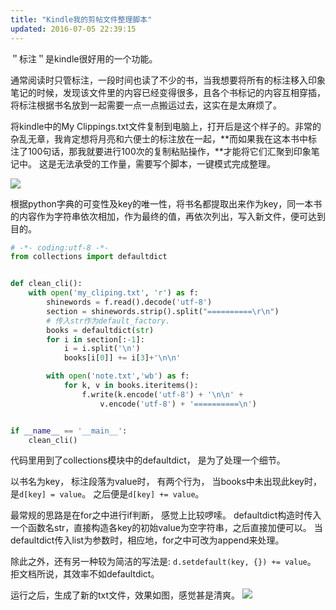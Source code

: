 ```yaml
---
title: "Kindle我的剪帖文件整理脚本"
updated: 2016-07-05 22:39:15
---
```


＂标注＂是kindle很好用的一个功能。

通常阅读时只管标注，一段时间也读了不少的书，当我想要将所有的标注移入印象笔记的时候，发现该文件里的内容已经变得很多，且各个书标记的内容互相穿插，将标注根据书名放到一起需要一点一点搬运过去，这实在是太麻烦了。
　　

将kindle中的My Clippings.txt文件复制到电脑上，打开后是这个样子的。非常的杂乱无章，我肯定想将月亮和六便士的标注放在一起，**而如果我在这本书中标注了100句话，那我就要进行100次的复制粘贴操作，**才能将它们汇聚到印象笔记中。
这是无法承受的工作量，需要写个脚本，一键模式完成整理。

![](http://osriq34d5.bkt.clouddn.com//17-7-9/31698257.jpg)

根据python字典的可变性及key的唯一性，将书名都提取出来作为key，同一本书的内容作为字符串依次相加，作为最终的值，再依次列出，写入新文件，便可达到目的。


```python
# -*- coding:utf-8 -*-
from collections import defaultdict


def clean_cli():
    with open('my_cliping.txt', 'r') as f:
        shinewords = f.read().decode('utf-8')
        section = shinewords.strip().split("==========\r\n")
        # 传入str作为default_factory.
        books = defaultdict(str)
        for i in section[:-1]:
            i = i.split('\n')
            books[i[0]] += i[3]+'\n\n'

        with open('note.txt','wb') as f:
            for k, v in books.iteritems():
                f.write(k.encode('utf-8') + '\n\n' + 
                    v.encode('utf-8') + '==========\n')


if __name__ == '__main__':
    clean_cli()
```

代码里用到了collections模块中的defaultdict， 是为了处理一个细节。

以书名为key， 标注段落为value时， 有两个行为， 当books中未出现此key时， 是`d[key] = value`。
之后便是`d[key] += value`。

最常规的思路是在for之中进行if判断， 感觉上比较啰嗦。
defaultdict构造时传入一个函数名str，直接构造各key的初始value为空字符串，之后直接加便可以。
当defaultdict传入list为参数时，相应地，for之中可改为append来处理。

除此之外，还有另一种较为简洁的写法是: `d.setdefault(key, {}) += value`。
拒文档所说，其效率不如defaultdict。

运行之后，生成了新的txt文件，效果如图，感觉甚是清爽。
![](http://osriq34d5.bkt.clouddn.com//17-7-9/13224149.jpg)
